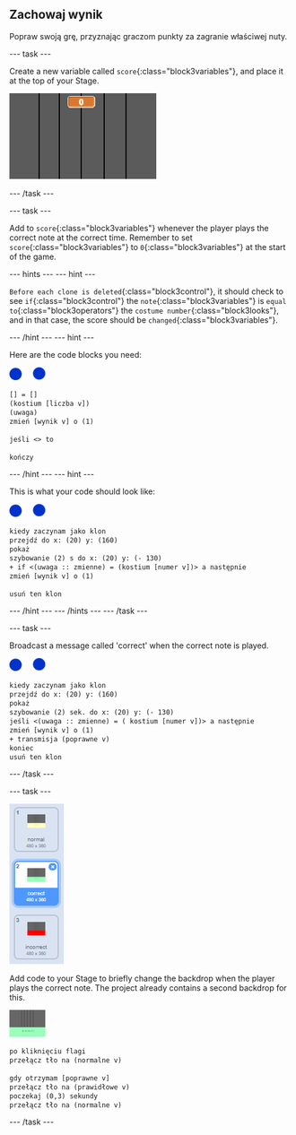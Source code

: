 ## Zachowaj wynik

Popraw swoją grę, przyznając graczom punkty za zagranie właściwej nuty.

\--- task \---

Create a new variable called `score`{:class="block3variables"}, and place it at the top of your Stage.

![Add a score](images/add-score.png)

\--- /task \---

\--- task \---

Add to `score`{:class="block3variables"} whenever the player plays the correct note at the correct time. Remember to set `score`{:class="block3variables"} to `0`{:class="block3variables"} at the start of the game.

\--- hints \--- \--- hint \---

`Before each clone is deleted`{:class="block3control"}, it should check to see `if`{:class="block3control"} the `note`{:class="block3variables"} is `equal to`{:class="block3operators"} the `costume number`{:class="block3looks"}, and in that case, the score should be `changed`{:class="block3variables"}.

\--- /hint \--- \--- hint \---

Here are the code blocks you need:

![note](images/note-sprite.png)

```blocks3
[] = []
(kostium [liczba v])
(uwaga)
zmień [wynik v] o (1)

jeśli <> to

kończy
```

\--- /hint \--- \--- hint \---

This is what your code should look like:

![note](images/note-sprite.png)

```blocks3
kiedy zaczynam jako klon
przejdź do x: (20) y: (160)
pokaż
szybowanie (2) s do x: (20) y: (- 130)
+ if <(uwaga :: zmienne) = (kostium [numer v])> a następnie
zmień [wynik v] o (1)

usuń ten klon
```

\--- /hint \--- \--- /hints \--- \--- /task \---

\--- task \---

Broadcast a message called 'correct' when the correct note is played.

![note](images/note-sprite.png)

```blocks3
kiedy zaczynam jako klon
przejdź do x: (20) y: (160)
pokaż
szybowanie (2) sek. do x: (20) y: (- 130)
jeśli <(uwaga :: zmienne) = ( kostium [numer v])> a następnie
zmień [wynik v] o (1)
+ transmisja (poprawne v)
koniec
usuń ten klon
```

\--- /task \---

\--- task \---

![Correct stage background](images/correct-costume.png)

Add code to your Stage to briefly change the backdrop when the player plays the correct note. The project already contains a second backdrop for this.

![stage](images/stage.png)

```blocks3
po kliknięciu flagi
przełącz tło na (normalne v)

gdy otrzymam [poprawne v]
przełącz tło na (prawidłowe v)
poczekaj (0,3) sekundy
przełącz tło na (normalne v)
```

\--- /task \---